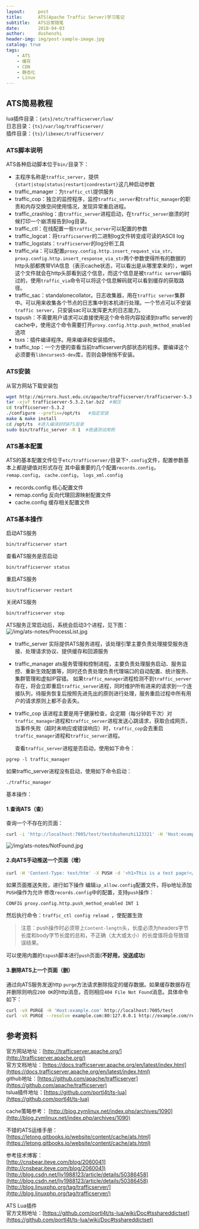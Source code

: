 ```yaml
---
layout:     post
title:      ATS(Apache Traffic Server)学习笔记
subtitle:   ATS日常随笔
date:       2018-04-03
author:     dushenzhi
header-img: img/post-sample-image.jpg
catalog: true
tags:
    - ATS
    - 缓存
    - CDN
    - 静态化
    - Linux
---
```



## ATS简易教程

lua插件目录：`{ats}/etc/trafficserver/lua/`  
日志目录：`{ts}/var/log/trafficserver/`  
插件目录：`{ts}/libexec/trafficserver/`

### ATS脚本说明
ATS各种启动脚本位于`bin/`目录下：
* 主程序名称是`traffic_server`，提供`{start|stop|status|restart|condrestart}`这几种启动参数
* traffic_manager：为`traffic_ctl`提供服务
* traffic_cop：独立的监控程序，监控`traffic_server`和`traffic_manager`的职责和内存交换空间使用情况，发现异常重启进程。
* traffic_crashlog：由`traffic_server`进程启动，在`traffic_server`崩溃的时候打印一个崩溃报告到log目录。
* traffic_ctl：在线配置一些`traffic_server`可以配置的参数
* traffic_logcat：将`trafficserver`的二进制log文件转变成可读的ASCII log
* traffic_logstats：`trafficserver`的log分析工具
* traffic_via：可以配置`proxy.config.http.insert_request_via_str`、`proxy.config.http.insert_response_via_str`两个参数使得所有的数据的http头部都携带VIA信息（表示cache状态，可以看出是从哪里拿来的），wget这个文件就会在http头部看到这个信息，而这个信息是被`traffic server`编码过的，使用`traffic_via`命令可以将这个信息解码就可以看到缓存的获取路径。
* traffic_sac：standalonecollator。日志收集器，用在`traffic server`集群中。可以用来收集各个节点的日志集中到本机进行处理。一个节点可以不安装`traffic server`，只安装sac可以发挥更大的日志能力。
* tspush：不需要用户请求可以直接使用这个命令将内容投递到traffic server的cache中，使用这个命令需要打开`proxy.config.http.push_method_enabled` 选项
* tsxs：插件编译程序。用来编译和安装插件。
* traffic_top：一个方便的查看当前trafficserver内部状态的程序。要编译这个必须要有`libncurses5-dev`库，否则会静悄悄不安装。

### ATS安装
从官方网站下载安装包
```bash
wget http://mirrors.hust.edu.cn/apache/trafficserver/trafficserver-5.3.2.tar.bz2
tar -xjvf trafficserver-5.3.2.tar.bz2  #解压
cd trafficserver-5.3.2
./configure --prefix=/opt/ts   #指定安装
make & make install
cd /opt/ts  #进入编译好的ATS目录
sudo bin/traffic_server -R 1  #跑通测试用例
```

### ATS基本配置
ATS的基本配置文件位于`etc/trafficserver/`目录下`*.config`文件，配置参数基本上都是键值对形式存在
其中最重要的几个配置`records.config`， `remap.config`， `cache.config`， `logs_xml.config`
* records.config  核心配置文件
* remap.config   反向代理回源映射配置文件
* cache.config   缓存相关配置文件

### ATS基本操作
启动ATS服务
```
bin/trafficserver start
```

查看ATS服务是否启动
```
bin/trafficserver status
```
重启ATS服务
```
bin/trafficserver restart
```
关闭ATS服务
```
bin/trafficserver stop
```

ATS服务正常启动后，系统会启动3个进程，见下图：
![/img/ats-notes/ProcessList.jpg](/img/ats-notes/ProcessList.jpg)



* traffic_server    实际提供ATS服务进程，该处理引擎主要负责处理接受服务连接、处理请求协议、提供缓存和回源服务

* traffic_manager   ats服务管理和控制进程，主要负责处理服务启动、服务监控、重新生效配置等，同时还负责处理负责代理端口的自动配置、统计服务、集群管理和虚拟IP容错。
  如果`traffic_manager`进程检测不到`traffic_server`存在，将会立即重启`traffic_server`进程，同时维护所有进来的请求到一个连接队列，待服务恢复后按照先进先出的原则进行处理，服务重启过程中所有用户的请求原则上都不会丢失。

* traffic_cop  该进程主要是用于健康检查，会定期（每分钟若干次）对`traffic_manager`进程和`traffic_server`进程发送心跳请求，获取合成网页，当事件失败（超时未响应或错误响应）时，`traffic_cop`会去重启`traffic_manager`进程和`traffic_server`进程。

  查看`traffic_server`进程是否启动，使用如下命令：
```
pgrep -l traffic_manager
```
如果traffic_server进程没有启动，使用如下命令启动：
```
./traffic_manager
```


基本操作：
#### 1.查询ATS（查）
查询一个不存在的页面：
```bash
curl -i 'http://localhost:7005/test/testdushenzhi123321' -H 'Host:example.com'
```

![/img/ats-notes/NotFound.jpg](/img/ats-notes/NotFound.jpg)

#### 2.向ATS手动推送一个页面（增）
```bash
curl -H 'Content-Type: text/htm' -X PUSH -d '<h1>This is a test page!</h1>' http://localhost:8888/test
```

如果页面推送失败，进行如下操作
编辑`ip_allow.config`配置文件，将ip地址添加`PUSH`操作为允许
修改`records.config`中的配置，支持`push`操作：
```
CONFIG proxy.config.http.push_method_enabled INT 1
```
然后执行命令：`traffic_ctl config reload `，使配置生效

> 注意：push操作时必须带上`Content-length`头，长度必须为headers字节长度和body字节长度的总和，不正确（太大或太小）的长度值将会导致错误结果。

可以使用内置的`tspush`脚本进行`push`页面(**不好用，没送成功**)

#### 3.删除ATS上一个页面（删）
通过向ATS服务发送http `purge`方法请求删除指定的缓存数据。如果缓存数据存在并删除则响应`200 OK`的http消息，否则相应`404 File Not Found`消息。具体命令如下：
```bash
curl -vX PURGE -H 'Host:example.com' http://localhost:7005/test
curl -vX PURGE --resolve example.com:80:127.0.0.1 http://example.com/remove_me.jpg
```



## 参考资料

官方网站地址：[http://trafficserver.apache.org/](http://trafficserver.apache.org/)  
官方文档地址：[https://docs.trafficserver.apache.org/en/latest/index.html](https://docs.trafficserver.apache.org/en/latest/index.html)  
github地址：[https://github.com/apache/trafficserver](https://github.com/apache/trafficserver)  
tslua插件地址：[https://github.com/portl4t/ts-lua](https://github.com/portl4t/ts-lua)  


cache策略参考：
[http://blog.zymlinux.net/index.php/archives/1090](http://blog.zymlinux.net/index.php/archives/1090)  

不错的ATS运维手册：
[https://letong.gitbooks.io/website/content/cache/ats.html](https://letong.gitbooks.io/website/content/cache/ats.html)  

参考技术博客：  
[http://cnsbear.iteye.com/blog/2060041](http://cnsbear.iteye.com/blog/2060041)  
[http://blog.csdn.net/ljy1988123/article/details/50386458](http://blog.csdn.net/ljy1988123/article/details/50386458)  
[http://blog.linuxphp.org/tag/trafficserver/](http://blog.linuxphp.org/tag/trafficserver/)  


ATS Lua插件  
官方文档地址：[https://github.com/portl4t/ts-lua/wiki/Doc#tsshareddictset](https://github.com/portl4t/ts-lua/wiki/Doc#tsshareddictset)

